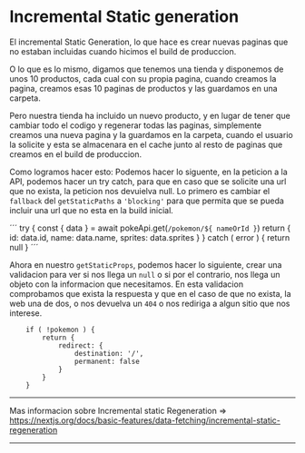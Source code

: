 # Incremental Static generation

El incremental Static Generation, lo que hace es crear nuevas paginas que no estaban incluidas cuando hicimos el build de produccion.

O lo que es lo mismo, digamos que tenemos una tienda y disponemos de unos 10 productos, cada cual con su propia pagina, cuando creamos la pagina, creamos esas 10 paginas de productos y las guardamos en una carpeta.

Pero nuestra tienda ha incluido un nuevo producto, y en lugar de tener que cambiar todo el codigo y regenerar todas las paginas, simplemente creamos una nueva pagina y la guardamos en la carpeta, cuando el usuario la solicite y esta se almacenara en el cache junto al resto de paginas que creamos en el build de produccion.


Como logramos hacer esto: 
Podemos hacer lo siguente, en la peticion a la API, podemos hacer un try catch, para que en caso que se solicite una url que no exista, la peticion nos devuielva null.
Lo primero es cambiar el `fallback` del `getStaticPaths` a `'blocking'` para que permita que se pueda incluir una url que no esta en la build inicial.


´´´
try {
        const { data } = await pokeApi.get(`/pokemon/${ nameOrId }`)
        return {
            id: data.id, 
            name: data.name,
            sprites: data.sprites
        }
} catch ( error ) {
    return null
}
´´´

Ahora en nuestro `getStaticProps`, podemos hacer lo siguiente, crear una validacion para ver si nos llega un `null` o si por el contrario, nos llega un objeto con la informacion que necesitamos.
En esta validacion comprobamos que exista la respuesta y que en el caso de que no exista, la web una de dos, o nos devuelva un `404` o nos rediriga a algun sitio que nos interese.

```
    if ( !pokemon ) {
        return {
            redirect: {
                destination: '/', 
                permanent: false
            }
        }
    }
```

---
Mas informacion sobre Incremental static Regeneration => https://nextjs.org/docs/basic-features/data-fetching/incremental-static-regeneration

---